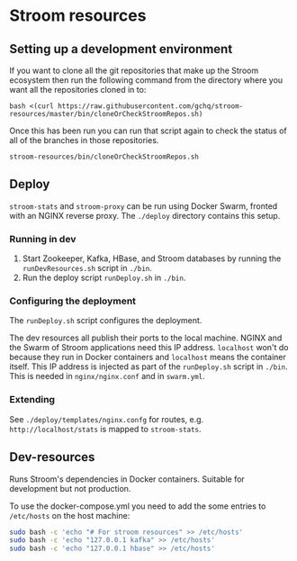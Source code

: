 # Stroom resources

## Setting up a development environment
If you want to clone all the git repositories that make up the Stroom ecosystem then run the following command from the directory where you want all the repositories cloned in to:

`bash <(curl https://raw.githubusercontent.com/gchq/stroom-resources/master/bin/cloneOrCheckStroomRepos.sh)`

Once this has been run you can run that script again to check the status of all of the branches in those repositories.

`stroom-resources/bin/cloneOrCheckStroomRepos.sh`

## Deploy
`stroom-stats` and `stroom-proxy` can be run using Docker Swarm, fronted with an NGINX reverse proxy. The `./deploy` directory contains this setup. 

### Running in dev
1. Start Zookeeper, Kafka, HBase, and Stroom databases by running the `runDevResources.sh` script in `./bin`. 
2. Run the deploy script `runDeploy.sh` in `./bin`. 

### Configuring the deployment
The `runDeploy.sh` script configures the deployment. 

The dev resources all publish their ports to the local machine. NGINX and the Swarm of Stroom applications need this IP address. `localhost` won't do because they run in Docker containers and `localhost` means the container itself. This IP address is injected as part of the `runDeploy.sh` script in `./bin`. This is needed in `nginx/nginx.conf` and in `swarm.yml`.

### Extending
See `./deploy/templates/nginx.confg` for routes, e.g. `http://localhost/stats` is mapped to `stroom-stats`. 

## Dev-resources
Runs Stroom's dependencies in Docker containers. Suitable for development but not production.

To use the docker-compose.yml you need to add the some entries to `/etc/hosts` on the host machine:

```bash
sudo bash -c 'echo "# For stroom resources" >> /etc/hosts'
sudo bash -c 'echo "127.0.0.1 kafka" >> /etc/hosts'
sudo bash -c 'echo "127.0.0.1 hbase" >> /etc/hosts'
```

